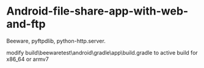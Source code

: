 # Android-file-share-app-with-web-and-ftp
Beeware, pyftpdlib, python-http.server. 

modify build\beewaretest\android\gradle\app\build.gradle to active build for x86_64 or armv7
